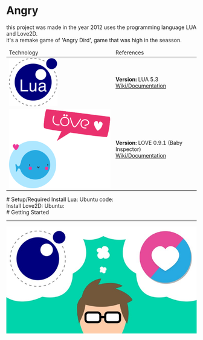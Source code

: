 # Angry
this project was made in the year 2012 uses the programming language LUA and Love2D. 
<br/>
it's a remake game of 'Angry Dird', game that was high in the seasson.
<table>
	<thead>
		<tr>
			<td>Technology</td>
			<td>References</td>
		</tr>		
	</thead>
	<tbody>
		<tr>
			<td>
				<img src="img/lua_logo.png"/>
			</td>
			<td>
				<b>Version:</b> LUA 5.3
				<br/>
				<a href="https://www.lua.org/docs.html" target="_blank">Wiki/Documentation</a>
			</td>
		</tr>
		<tr>
			<td>
				<img src="img/love_logo.png"/>
			</td>
			<td>
				<b>Version:</b> LOVE 0.9.1 (Baby Inspector)
				<br/>
				<a href="https://love2d.org/wiki/Main_Page" target="_blank">Wiki/Documentation</a>
			</td>
		</tr>
	</tbody>
</table>
# Setup/Required
Install Lua:
Ubuntu code: <code></code>
<br/>
Install Love2D:
Ubuntu: <code></code>
<br/>
# Getting Started
<br/>
<hr>
<img src="img/footer_references.jpg">